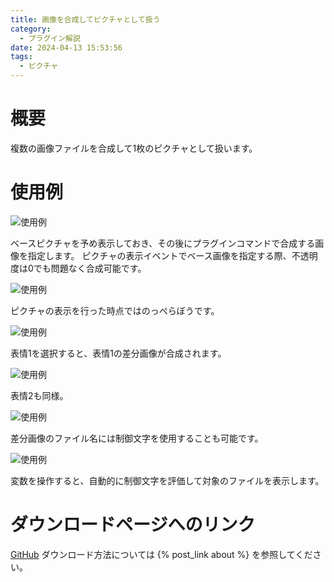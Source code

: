 ```yaml
---
title: 画像を合成してピクチャとして扱う
category:
  - プラグイン解説
date: 2024-04-13 15:53:56
tags:
  - ピクチャ
---
```


# 概要

複数の画像ファイルを合成して1枚のピクチャとして扱います。

# 使用例

![使用例](event.png "使用例")

ベースピクチャを予め表示しておき、その後にプラグインコマンドで合成する画像を指定します。
ピクチャの表示イベントでベース画像を指定する際、不透明度は0でも問題なく合成可能です。

![使用例](compose-picture1.png "使用例")

ピクチャの表示を行った時点ではのっぺらぼうです。

![使用例](compose-picture2.png "使用例")

表情1を選択すると、表情1の差分画像が合成されます。

![使用例](compose-picture3.png "使用例")

表情2も同様。

![使用例](compose-picture4.png "使用例")

差分画像のファイル名には制御文字を使用することも可能です。

![使用例](compose-picture5.png "使用例")

変数を操作すると、自動的に制御文字を評価して対象のファイルを表示します。

# ダウンロードページへのリンク

[GitHub](https://github.com/elleonard/DarkPlasma-MZ-Plugins/blob/release/DarkPlasma_ComposePicture.js)
ダウンロード方法については {% post_link about %} を参照してください。

